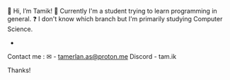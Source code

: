 👋 Hi, I’m Tamik!
📌 Currently I'm a student trying to learn programming in general.
❓ I don't know which branch but I'm primarily studying Computer Science.

-

Contact me :
✉︎ - tamerlan.as@proton.me
Discord - tam.ik

Thanks!
